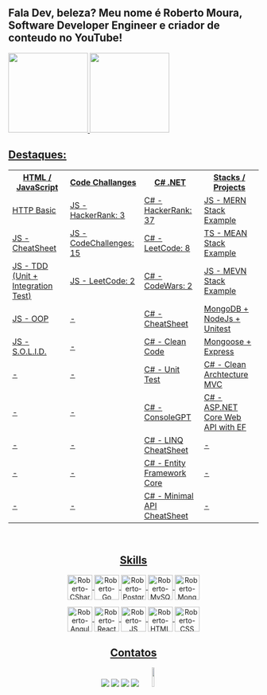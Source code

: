 ## Fala Dev, beleza? Meu nome é Roberto Moura, Software Developer Engineer e criador de conteudo no YouTube!
<div style="display: flex" align="center">
  <a href="https://github.com/robert1802">
    <img height="160em"
      src="https://github-readme-stats.vercel.app/api?username=robert1802&show_icons=true&theme=prussian&include_all_commits=true&count_private=true" />
    <img height="160em"
      src="https://github-readme-stats.vercel.app/api/top-langs/?username=robert1802&layout=compact&langs_count=7&theme=prussian" />
</div>


<h2>Destaques:</h2>
<table align="center">
  <tr>
    <th>
      HTML / JavaScript
    </th>
    <th>
      Code Challanges
    </th>
    <th>
      C# .NET
    </th>
    <th>
      Stacks / Projects
    </th>
  </tr>
  <tr>
    <td><a href="https://github.com/Robert1802/HTTP-Basics">HTTP Basic</td>
    <td><a href="https://github.com/Robert1802/HackerRank-JavaScript">JS - HackerRank: 3</td>
    <td><a href="https://github.com/Robert1802/HackerRank">C# - HackerRank: 37</td>
    <td><a href="https://github.com/Robert1802/mern-stack-example">JS - MERN Stack Example</td>
  </tr>
  <tr>
    <td><a href="https://github.com/Robert1802/JavaScript-CheatSheet">JS - CheatSheet</td>
    <td><a href="https://github.com/Robert1802/JavaScript-CodeChallenges">JS - CodeChallenges: 15</td>
    <td><a href="https://github.com/Robert1802/LeetCode-CSharp">C# - LeetCode: 8</td>
    <td><a href="https://github.com/Robert1802/MEAN-TS">TS - MEAN Stack Example</td>
  </tr>
  <tr>
    <td><a href="https://github.com/Robert1802/JavaScript-Test-Driven-Development">JS - TDD (Unit + Integration Test)</td>
    <td><a href="https://github.com/Robert1802/LeetCode-JavaScript">JS - LeetCode: 2</td>
    <td><a href="https://github.com/Robert1802/CodeWars">C# - CodeWars: 2</td>
    <td><a href="https://github.com/Robert1802/MEVN-JS">JS - MEVN Stack Example</td>
  </tr>
  <tr>
    <td><a href="https://github.com/Robert1802/JavaScript-OOP">JS - OOP</td>
    <td>-</td>
    <td><a href="https://github.com/Robert1802/CSharp-CheatSheet">C# - CheatSheet</td>
    <td><a href="https://github.com/Robert1802/PluralSight-MongoDB-With-NodeJs">MongoDB + NodeJs + Unitest</td>
  </tr>
  <tr>
    <td><a href="https://github.com/Robert1802/JavaScript-SOLID">JS - S.O.L.I.D.</td>
    <td>-</td>
    <td><a href="https://github.com/Robert1802/PluralSight-Clean-Code">C# - Clean Code</td>
    <td><a href="https://github.com/Robert1802/Mongoose-Express">Mongoose + Express</td>
  </tr>
    <tr>
    <td>-</td>
    <td>-</td>
    <td><a href="https://github.com/Robert1802/PluralSight-Unit-Test-In-CSharp">C# - Unit Test</td>
    <td><a href="https://github.com/Robert1802/CleanArchMvc">C# - Clean Archtecture MVC</td>
  </tr>
  <tr>
    <td>-</td>
    <td>-</td>
    <td><a href="https://github.com/Robert1802/ConsoleGPT">C# - ConsoleGPT</td>
    <td><a href="https://github.com/Robert1802/WebAPICourseProject">C# - ASP.NET Core Web API with EF</td>
  </tr>
  <tr>
    <td>-</td>
    <td>-</td>
    <td><a href="https://github.com/Robert1802/LinqCheatSheet">C# - LINQ CheatSheet</td>
    <td>-</td>
  <tr>
    <td>-</td>
    <td>-</td>
    <td><a href="https://github.com/Robert1802/EfCoreAcademy">C# - Entity Framework Core</td>
    <td>-</td>
  </tr>
  <tr>
    <td>-</td>
    <td>-</td>
    <td><a href="https://github.com/Robert1802/MinimalAPICheatSheet">C# - Minimal API CheatSheet</td>
    <td>-</td>
  </tr>
</table>
</table>
  
<div align="center" style="display: inline_block"><br>

  <h2>Skills</h2>
  <img align="center" alt="Roberto-CSharp" height="50" width="50"
    src="https://cdn.jsdelivr.net/gh/devicons/devicon/icons/csharp/csharp-original.svg" />
  <img align="center" alt="Roberto-Go" height="50" width="50"
    src="https://cdn.jsdelivr.net/gh/devicons/devicon/icons/go/go-original-wordmark.svg" />
  <img align="center" alt="Roberto-PostgreSQL" height="50" width="50" 
    src="https://cdn.jsdelivr.net/gh/devicons/devicon/icons/postgresql/postgresql-original.svg" />
  <img align="center" alt="Roberto-MySQL" height="50" width="50"
    src="https://cdn.jsdelivr.net/gh/devicons/devicon/icons/mysql/mysql-original.svg" />
  <img align="center" alt="Roberto-MongoDB" height="50" width="50"
    src="https://cdn.jsdelivr.net/gh/devicons/devicon/icons/mongodb/mongodb-original-wordmark.svg" />

  <img align="center" alt="Roberto-Angular" height="50" width="50"
    src="https://cdn.jsdelivr.net/gh/devicons/devicon/icons/angularjs/angularjs-original.svg">
  <img align="center" alt="Roberto-React" height="50" width="50"
    src="https://cdn.jsdelivr.net/gh/devicons/devicon/icons/react/react-original.svg">
  <img align="center" alt="Roberto-JS" height="50" width="50"
    src="https://cdn.jsdelivr.net/gh/devicons/devicon/icons/javascript/javascript-original.svg">
  <img align="center" alt="Roberto-HTML" height="50" width="50"
    src="https://cdn.jsdelivr.net/gh/devicons/devicon/icons/html5/html5-original.svg">
  <img align="center" alt="Roberto-CSS" height="50" width="50"
    src="https://cdn.jsdelivr.net/gh/devicons/devicon/icons/css3/css3-original.svg">

  ##


  <h2>Contatos</h2>
  <div align="center">
    <a href="https://www.youtube.com/channel/UCcvT-PkQSkPdZ-uSmNAdA6Q" target="_blank"><img
        src="https://img.shields.io/badge/YouTube-FF0000?style=for-the-badge&logo=youtube&logoColor=white"
        target="_blank"></a>
    <a href="https://www.instagram.com/dev.robert/" target="_blank"><img
        src="https://img.shields.io/badge/-Instagram-%23E4405F?style=for-the-badge&logo=instagram&logoColor=white"
        target="_blank"></a>
    <a href="mailto:roblm_@hotmail.com"><img
        src="https://img.shields.io/badge/-Gmail-%23333?style=for-the-badge&logo=gmail&logoColor=white"
        target="_blank"></a>
    <a href="https://www.linkedin.com/in/roberto-moura-3473206a/" target="_blank"><img
        src="https://img.shields.io/badge/-LinkedIn-%230077B5?style=for-the-badge&logo=linkedin&logoColor=white"
        target="_blank"></a>
    <img height="10%" width="10%" class="animated-gif"
      src="https://github.com/SP-XD/SP-XD/blob/main/images/dino_rounded.gif?raw=true">
  </div>
